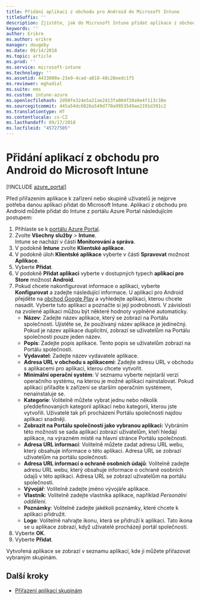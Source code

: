 ```yaml
---
title: Přidání aplikací z obchodu pro Android do Microsoft Intune
titleSuffix: ''
description: Zjistěte, jak do Microsoft Intune přidat aplikace z obchodu pro Android.
keywords: ''
author: Erikre
ms.author: erikre
manager: dougeby
ms.date: 09/14/2018
ms.topic: article
ms.prod: ''
ms.service: microsoft-intune
ms.technology: ''
ms.assetid: 4433000a-23e9-4cad-a818-48c28eedc1f5
ms.reviewer: mghadial
ms.suite: ems
ms.custom: intune-azure
ms.openlocfilehash: 2d90fe324e5a21ae2413fa004f20a9e4f113c38e
ms.sourcegitcommit: 445a54dc6826a549d770a9953549ae2191d391c2
ms.translationtype: HT
ms.contentlocale: cs-CZ
ms.lasthandoff: 09/17/2018
ms.locfileid: "45727505"
---
```

# <a name="add-android-store-apps-to-microsoft-intune"></a>Přidání aplikací z obchodu pro Android do Microsoft Intune

[!INCLUDE [azure_portal](./includes/azure_portal.md)]

Před přiřazením aplikace k zařízení nebo skupině uživatelů je nejprve potřeba danou aplikaci přidat do Microsoft Intune. Aplikaci z obchodu pro Android můžete přidat do Intune z portálu Azure Portal následujícím postupem:

1. Přihlaste se k [portálu Azure Portal](https://portal.azure.com).
2. Zvolte **Všechny služby** > **Intune**.  
    Intune se nachází v části **Monitorování a správa**.
3. V podokně **Intune** zvolte **Klientské aplikace**.
4. V podokně úloh **Klientské aplikace** vyberte v části **Spravovat** možnost **Aplikace**.
5. Vyberte **Přidat**.
6. V podokně **Přidat aplikaci** vyberte v dostupných typech **aplikací pro Store** možnost **Android**.
7. Pokud chcete nakonfigurovat informace o aplikaci, vyberte **Konfigurovat** a zadejte následující informace. U aplikací pro Android přejděte na [obchod Google Play](https://play.google.com/store) a vyhledejte aplikaci, kterou chcete nasadit. Vyberte tuto aplikaci a poznačte si její podrobnosti. V závislosti na zvolené aplikaci můžou být některé hodnoty vyplněné automaticky.
    - **Název**: Zadejte název aplikace, který se zobrazí na Portálu společnosti. Ujistěte se, že používaný název aplikace je jedinečný. Pokud je název aplikace duplicitní, zobrazí se uživatelům na Portálu společnosti pouze jeden název.
    - **Popis**: Zadejte popis aplikace. Tento popis se uživatelům zobrazí na Portálu společnosti.
    - **Vydavatel**: Zadejte název vydavatele aplikace.
    - **Adresa URL v obchodu s aplikacemi**: Zadejte adresu URL v obchodu s aplikacemi pro aplikaci, kterou chcete vytvořit.
    - **Minimální operační systém**: V seznamu vyberte nejstarší verzi operačního systému, na kterou je možné aplikaci nainstalovat. Pokud aplikaci přiřadíte k zařízení se starším operačním systémem, nenainstaluje se.
    - **Kategorie**: Volitelně můžete vybrat jednu nebo několik předdefinovaných kategorií aplikací nebo kategorii, kterou jste vytvořili. Uživatelé tak při procházení Portálu společnosti najdou aplikaci snadněji.
    - **Zobrazit na Portálu společnosti jako vybranou aplikaci:** Vybráním této možnosti se sada aplikací zobrazí uživatelům, kteří hledají aplikace, na výrazném místě na hlavní stránce Portálu společnosti.
    - **Adresa URL informací**: Volitelně můžete zadat adresu URL webu, který obsahuje informace o této aplikaci. Adresa URL se zobrazí uživatelům na portálu společnosti.
    - **Adresa URL informací o ochraně osobních údajů**: Volitelně zadejte adresu URL webu, který obsahuje informace o ochraně osobních údajů v této aplikaci. Adresa URL se zobrazí uživatelům na portálu společnosti.
    - **Vývojář**: Volitelně zadejte jméno vývojáře aplikace.
    - **Vlastník**: Volitelně zadejte vlastníka aplikace, například *Personální oddělení*.
    - **Poznámky**: Volitelně zadejte jakékoli poznámky, které chcete k aplikaci přidružit.
    - **Logo**: Volitelně nahrajte ikonu, která se přidruží k aplikaci. Tato ikona se u aplikace zobrazí, když uživatelé procházejí portál společnosti.
1. Vyberte **OK**.
2. Vyberte **Přidat**.

Vytvořená aplikace se zobrazí v seznamu aplikací, kde ji můžete přiřazovat vybraným skupinám. 

## <a name="next-steps"></a>Další kroky

- [Přiřazení aplikací skupinám](apps-deploy.md)
